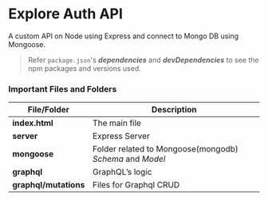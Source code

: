 # Explore Auth API 

A custom API on Node using Express and connect to Mongo DB using Mongoose.

> Refer `package.json`'s ***dependencies*** and ***devDependencies*** to see the npm packages and versions used.

### Important Files and Folders

|File/Folder|Description|
|-----------|-----------|
|**index.html**| The main file|
|**server**| Express Server|
|**mongoose**| Folder related to Mongoose(mongodb) *Schema* and *Model*|
|**graphql**| GraphQL’s logic |
|**graphql/mutations**| Files for Graphql CRUD |
